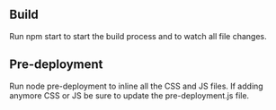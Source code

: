 ## Build

Run npm start to start the build process and to watch all file changes.

## Pre-deployment

Run node pre-deployment to inline all the CSS and JS files. If adding anymore CSS or JS be sure to update the pre-deployment.js file.
